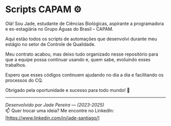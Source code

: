 # Scripts CAPAM ⚙️

Olá! Sou Jade, estudante de Ciências Biológicas, aspirante a programadora e ex-estagiária no Grupo Águas do Brasil – CAPAM.

Aqui estão todos os scripts de automações que desenvolvi durante meu estágio no setor de Controle de Qualidade. 

Meu contrato acabou, mas deixo tudo organizado nesse repositório para que a equipe possa continuar usando e, quem sabe, evoluindo esses trabalhos.

Espero que esses códigos continuem ajudando no dia a dia e facilitando os processos do CQ.

Obrigado pela oportunidade e sucesso para todo mundo! 🚀

---

*Desenvolvido por Jade Pereira —  (2023-2025)*  
📫 Quer trocar uma ideia? Me encontre no LinkedIn: [https://www.linkedin.com/in/jade-santiago/]
